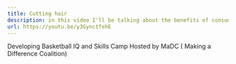 ```yaml
---
title: Cutting hair
description: in this video I'll be talking about the benefits of consuming
url: https://youtu.be/y3GynctfehE
---
```

Developing Basketball IQ and Skills Camp Hosted by MaDC ( Making a Difference Coalition)
